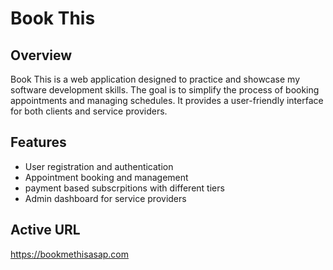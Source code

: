 # Book This

## Overview
Book This is a web application designed to practice and showcase my software development skills. The goal is to simplify the process of booking appointments and managing schedules. It provides a user-friendly interface for both clients and service providers.

## Features
- User registration and authentication
- Appointment booking and management
- payment based subscrpitions with different tiers
- Admin dashboard for service providers

## Active URL

https://bookmethisasap.com
